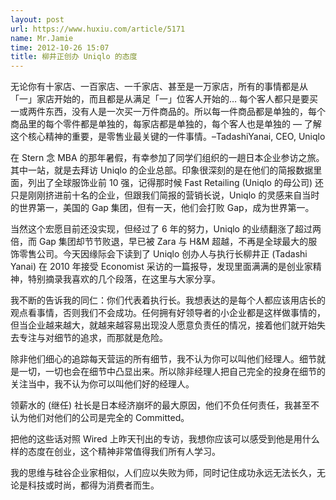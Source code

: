 ```yaml
---
layout: post
url: https://www.huxiu.com/article/5171
name: Mr.Jamie
time: 2012-10-26 15:07
title: 柳井正创办 Uniqlo 的态度
---
```

无论你有十家店、一百家店、一千家店、甚至是一万家店，所有的事情都是从「一」家店开始的，而且都是从满足「一」位客人开始的… 每个客人都只是要买一或两件东西，没有人是一次买一万件商品的。所以每一件商品都是单独的，每个商品里的每个零件都是单独的，每家店都是单独的，每个客人也是单独的 — 了解这个核心精神的重要，是零售业最关键的一件事情。–TadashiYanai, CEO, Uniqlo

在 Stern 念 MBA 的那年暑假，有幸参加了同学们组织的一趟日本企业参访之旅。其中一站，就是去拜访 Uniqlo 的企业总部。印象很深刻的是在他们的简报数据里面，列出了全球服饰业前 10 强，记得那时候 Fast Retailing (Uniqlo 的母公司) 还只是刚刚挤进前十名的企业，但跟我们简报的营销长说，Uniqlo 的灵感来自当时的世界第一，美国的 Gap 集团，但有一天，他们会打败 Gap，成为世界第一。

当然这个宏愿目前还没实现，但经过了 6 年的努力，Uniqlo 的业绩翻涨了超过两倍，而 Gap 集团却节节败退，早已被 Zara 与 H&M 超越，不再是全球最大的服饰零售公司。今天因缘际会下读到了 Uniqlo 创办人与执行长柳井正 (Tadashi Yanai) 在 2010 年接受 Economist 采访的一篇报导，发现里面满满的是创业家精神，特别摘录我喜欢的几个段落，在这里与大家分享。

我不断的告诉我的同仁：你们代表着执行长。我想表达的是每个人都应该用店长的观点看事情，否则我们不会成功。任何拥有好领导者的小企业都是这样做事情的，但当企业越来越大，就越来越容易出现没人愿意负责任的情况，接着他们就开始失去专注与对细节的追求，而那就是危险。

除非他们细心的追踪每天营运的所有细节，我不认为你可以叫他们经理人。细节就是一切，一切也会在细节中凸显出来。所以除非经理人把自己完全的投身在细节的关注当中，我不认为你可以叫他们好的经理人。

领薪水的 (继任) 社长是日本经济崩坏的最大原因，他们不负任何责任，我甚至不认为他们对他们的公司是完全的 Committed。

把他的这些话对照 Wired 上昨天刊出的专访，我想你应该可以感受到他是用什么样的态度在创业，这个精神非常值得我们所有人学习。

我的思维与硅谷企业家相似，人们应以失败为师，同时记住成功永远无法长久，无论是科技或时尚，都得为消费者而生。

